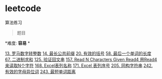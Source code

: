 # leetcode
算法练习
>题目

*难度: **容易** *

[13. 罗马数字转整数](https://leetcode.cn/problems/roman-to-integer/)
[14. 最长公共前缀](https://leetcode.cn/problems/longest-common-prefix/)
[20. 有效的括号](https://leetcode.cn/problems/valid-parentheses/)
[58. 最后一个单词的长度](https://leetcode.cn/problems/length-of-last-word/)
[67. 二进制求和](https://leetcode.cn/problems/add-binary/)
[125. 验证回文串](https://leetcode.cn/problems/valid-palindrome/)
[157. Read N Characters Given Read4 用Read4来读取N个字符](https://www.cnblogs.com/grandyang/p/5174322.html)
[168. Excel表列名称](https://leetcode.cn/problems/excel-sheet-column-title/)
[171. Excel 表列序号](https://leetcode.cn/problems/excel-sheet-column-number/)
[205. 同构字符串](https://leetcode.cn/problems/isomorphic-strings/)
[242. 有效的字母异位词](https://leetcode.cn/problems/valid-anagram/)
[243. 最短单词距离](https://cloud.tencent.com/developer/article/1660300)
